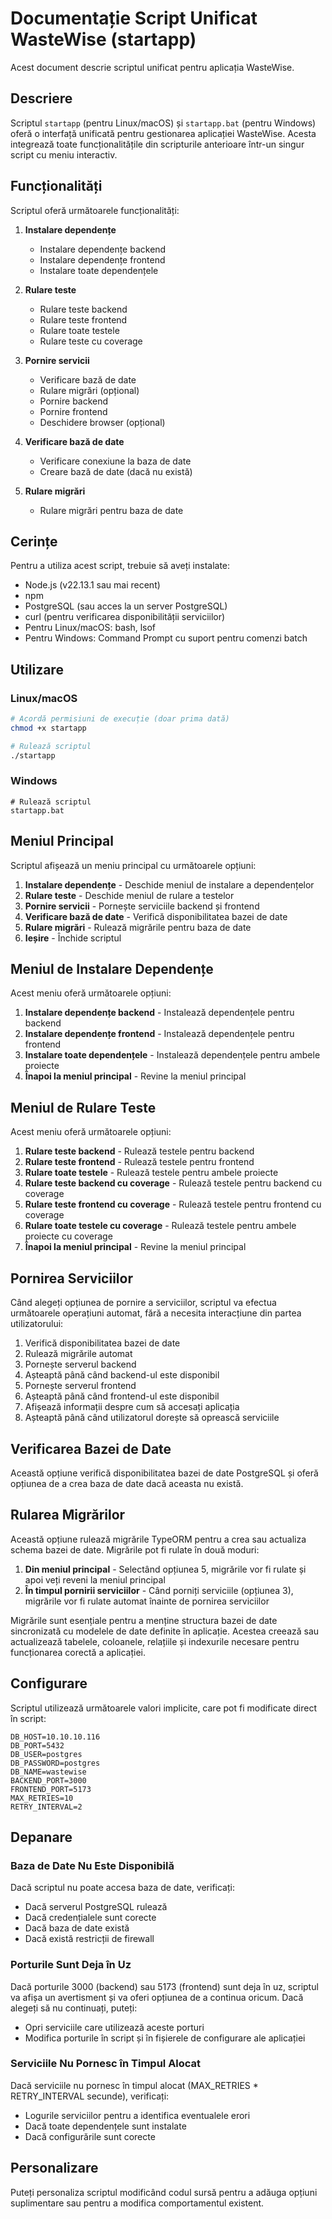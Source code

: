 # Documentație Script Unificat WasteWise (startapp)

Acest document descrie scriptul unificat pentru aplicația WasteWise.

## Descriere

Scriptul `startapp` (pentru Linux/macOS) și `startapp.bat` (pentru Windows) oferă o interfață unificată pentru gestionarea aplicației WasteWise. Acesta integrează toate funcționalitățile din scripturile anterioare într-un singur script cu meniu interactiv.

## Funcționalități

Scriptul oferă următoarele funcționalități:

1. **Instalare dependențe**

   - Instalare dependențe backend
   - Instalare dependențe frontend
   - Instalare toate dependențele

2. **Rulare teste**

   - Rulare teste backend
   - Rulare teste frontend
   - Rulare toate testele
   - Rulare teste cu coverage

3. **Pornire servicii**

   - Verificare bază de date
   - Rulare migrări (opțional)
   - Pornire backend
   - Pornire frontend
   - Deschidere browser (opțional)

4. **Verificare bază de date**

   - Verificare conexiune la baza de date
   - Creare bază de date (dacă nu există)

5. **Rulare migrări**
   - Rulare migrări pentru baza de date

## Cerințe

Pentru a utiliza acest script, trebuie să aveți instalate:

- Node.js (v22.13.1 sau mai recent)
- npm
- PostgreSQL (sau acces la un server PostgreSQL)
- curl (pentru verificarea disponibilității serviciilor)
- Pentru Linux/macOS: bash, lsof
- Pentru Windows: Command Prompt cu suport pentru comenzi batch

## Utilizare

### Linux/macOS

```bash
# Acordă permisiuni de execuție (doar prima dată)
chmod +x startapp

# Rulează scriptul
./startapp
```

### Windows

```
# Rulează scriptul
startapp.bat
```

## Meniul Principal

Scriptul afișează un meniu principal cu următoarele opțiuni:

1. **Instalare dependențe** - Deschide meniul de instalare a dependențelor
2. **Rulare teste** - Deschide meniul de rulare a testelor
3. **Pornire servicii** - Pornește serviciile backend și frontend
4. **Verificare bază de date** - Verifică disponibilitatea bazei de date
5. **Rulare migrări** - Rulează migrările pentru baza de date
6. **Ieșire** - Închide scriptul

## Meniul de Instalare Dependențe

Acest meniu oferă următoarele opțiuni:

1. **Instalare dependențe backend** - Instalează dependențele pentru backend
2. **Instalare dependențe frontend** - Instalează dependențele pentru frontend
3. **Instalare toate dependențele** - Instalează dependențele pentru ambele proiecte
4. **Înapoi la meniul principal** - Revine la meniul principal

## Meniul de Rulare Teste

Acest meniu oferă următoarele opțiuni:

1. **Rulare teste backend** - Rulează testele pentru backend
2. **Rulare teste frontend** - Rulează testele pentru frontend
3. **Rulare toate testele** - Rulează testele pentru ambele proiecte
4. **Rulare teste backend cu coverage** - Rulează testele pentru backend cu coverage
5. **Rulare teste frontend cu coverage** - Rulează testele pentru frontend cu coverage
6. **Rulare toate testele cu coverage** - Rulează testele pentru ambele proiecte cu coverage
7. **Înapoi la meniul principal** - Revine la meniul principal

## Pornirea Serviciilor

Când alegeți opțiunea de pornire a serviciilor, scriptul va efectua următoarele operațiuni automat, fără a necesita interacțiune din partea utilizatorului:

1. Verifică disponibilitatea bazei de date
2. Rulează migrările automat
3. Pornește serverul backend
4. Așteaptă până când backend-ul este disponibil
5. Pornește serverul frontend
6. Așteaptă până când frontend-ul este disponibil
7. Afișează informații despre cum să accesați aplicația
8. Așteaptă până când utilizatorul dorește să oprească serviciile

## Verificarea Bazei de Date

Această opțiune verifică disponibilitatea bazei de date PostgreSQL și oferă opțiunea de a crea baza de date dacă aceasta nu există.

## Rularea Migrărilor

Această opțiune rulează migrările TypeORM pentru a crea sau actualiza schema bazei de date. Migrările pot fi rulate în două moduri:

1. **Din meniul principal** - Selectând opțiunea 5, migrările vor fi rulate și apoi veți reveni la meniul principal
2. **În timpul pornirii serviciilor** - Când porniți serviciile (opțiunea 3), migrările vor fi rulate automat înainte de pornirea serviciilor

Migrările sunt esențiale pentru a menține structura bazei de date sincronizată cu modelele de date definite în aplicație. Acestea creează sau actualizează tabelele, coloanele, relațiile și indexurile necesare pentru funcționarea corectă a aplicației.

## Configurare

Scriptul utilizează următoarele valori implicite, care pot fi modificate direct în script:

```
DB_HOST=10.10.10.116
DB_PORT=5432
DB_USER=postgres
DB_PASSWORD=postgres
DB_NAME=wastewise
BACKEND_PORT=3000
FRONTEND_PORT=5173
MAX_RETRIES=10
RETRY_INTERVAL=2
```

## Depanare

### Baza de Date Nu Este Disponibilă

Dacă scriptul nu poate accesa baza de date, verificați:

- Dacă serverul PostgreSQL rulează
- Dacă credențialele sunt corecte
- Dacă baza de date există
- Dacă există restricții de firewall

### Porturile Sunt Deja în Uz

Dacă porturile 3000 (backend) sau 5173 (frontend) sunt deja în uz, scriptul va afișa un avertisment și va oferi opțiunea de a continua oricum. Dacă alegeți să nu continuați, puteți:

- Opri serviciile care utilizează aceste porturi
- Modifica porturile în script și în fișierele de configurare ale aplicației

### Serviciile Nu Pornesc în Timpul Alocat

Dacă serviciile nu pornesc în timpul alocat (MAX_RETRIES \* RETRY_INTERVAL secunde), verificați:

- Logurile serviciilor pentru a identifica eventualele erori
- Dacă toate dependențele sunt instalate
- Dacă configurările sunt corecte

## Personalizare

Puteți personaliza scriptul modificând codul sursă pentru a adăuga opțiuni suplimentare sau pentru a modifica comportamentul existent.
